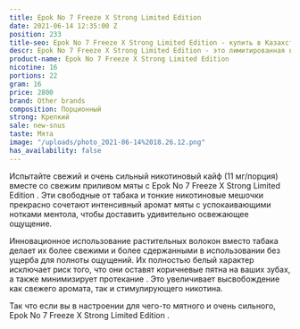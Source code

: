 ```yaml
---
title: Epok No 7 Freeze X Strong Limited Edition
date: 2021-06-14 12:35:00 Z
position: 233
title-seo: Epok No 7 Freeze X Strong Limited Edition - купить в Казахстане
descr: Epok No 7 Freeze X Strong Limited Edition - это лимитированная верси
product-name: Epok No 7 Freeze X Strong Limited Edition
nicotine: 16
portions: 22
gram: 16
price: 2800
brand: Other brands
composition: Порционный
strong: Крепкий
sale: new-snus
taste: Мята
image: "/uploads/photo_2021-06-14%2018.26.12.png"
has_availability: false
---
```


Испытайте свежий и очень сильный никотиновый кайф (11 мг/порция) вместе со свежим приливом мяты с Epok No 7 Freeze X Strong Limited Edition . Эти свободные от табака и тонкие никотиновые мешочки прекрасно сочетают интенсивный аромат мяты с успокаивающими нотками ментола, чтобы доставить удивительно освежающее ощущение.

Инновационное использование растительных волокон вместо табака делает их более свежими и более сдержанными в использовании без ущерба для полноты ощущений. Их полностью белый характер исключает риск того, что они оставят коричневые пятна на ваших зубах, а также минимизирует протекание . Это увеличивает высвобождение как свежего аромата, так и стимулирующего никотина.

Так что если вы в настроении для чего-то мятного и очень сильного, Epok No 7 Freeze X Strong Limited Edition .

